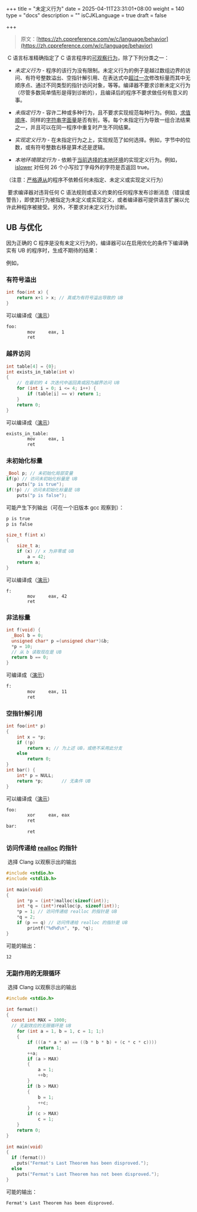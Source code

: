 +++
title = "未定义行为"
date = 2025-04-11T23:31:01+08:00
weight = 140
type = "docs"
description = ""
isCJKLanguage = true
draft = false

+++

> 原文：[https://zh.cppreference.com/w/c/language/behavior](https://zh.cppreference.com/w/c/language/behavior)

​	C 语言标准精确指定了 C 语言程序的[可观察行为](https://zh.cppreference.com/w/c/language/as_if)，除了下列分类之一：

- *未定义行为* - 程序的该行为没有限制。未定义行为的例子是越过数组边界的访问、有符号整数溢出、空指针解引用、在表达式中[超过一次](https://zh.cppreference.com/w/c/language/eval_order)修改标量而其中无顺序点、通过不同类型的指针访问对象，等等。编译器不要求诊断未定义行为（尽管多数简单情形是得到诊断的），且编译后的程序不要求做任何有意义的事。

- *未指定行为* - 容许二种或多种行为，且不要求实现规范每种行为。例如，[求值顺序](https://zh.cppreference.com/w/c/language/eval_order)、同样的[字符串字面量](https://zh.cppreference.com/w/c/language/string_literal)是否有别，等。每个未指定行为导致一组合法结果之一，并且可以在同一程序中重复时产生不同结果。

- *实现定义行为* - 在未指定行为之上，实现规范了如何选择。例如，字节中的位数，或有符号整数右移是算术还是逻辑。

- *本地环境限定行为* - 依赖于[当前选择的本地环境](https://zh.cppreference.com/w/c/locale/setlocale)的实现定义行为。例如， [islower](https://zh.cppreference.com/w/c/string/byte/islower) 对任何 26 个小写拉丁字母外的字符是否返回 true。

（注意：[严格遵从](https://zh.cppreference.com/w/c/language/conformance)的程序不依赖任何未指定、未定义或实现定义行为）

​	要求编译器对违背任何 C 语法规则或语义约束的任何程序发布诊断消息（错误或警告），即使其行为被指定为未定义或实现定义，或者编译器可提供语言扩展以允许此种程序被接受。另外，不要求对未定义行为诊断。

## UB 与优化

因为正确的 C 程序是没有未定义行为的，编译器可以在启用优化的条件下编译确实有 UB 的程序时，生成不期待的结果：

例如，

### 有符号溢出

```c
int foo(int x) {
    return x+1 > x; // 真或为有符号溢出导致的 UB
}
```

可以编译成（[演示](https://godbolt.org/z/9dh7b71TK)）

```txt
foo:
        mov     eax, 1
        ret
```

### 越界访问

```c
int table[4] = {0};
int exists_in_table(int v)
{
    // 在最初的 4 次迭代中返回真或因为越界访问 UB
    for (int i = 0; i <= 4; i++) {
        if (table[i] == v) return 1;
    }
    return 0;
}
```

可以编译成（[演示](https://godbolt.org/z/48bn19Tsb)）

```txt
exists_in_table:
        mov     eax, 1
        ret
```

### 未初始化标量

```c
_Bool p; // 未初始化局部变量
if(p) // 访问未初始化标量是 UB
    puts("p is true");
if(!p) // 访问未初始化标量是 UB
    puts("p is false");
```

可能产生下列输出（可在一个旧版本 gcc 观察到）：

```txt
p is true
p is false
```



```c
size_t f(int x)
{
    size_t a;
    if (x) // x 为非零或 UB
        a = 42;
    return a; 
}
```

可以编译成（[演示](https://godbolt.org/z/9nz6EMPTG)）

```
f:
        mov     eax, 42
        ret
```

### 非法标量

```c
int f(void) {
  _Bool b = 0;
  unsigned char* p =(unsigned char*)&b;
  *p = 10;
  // 从 b 读取现在是 UB
  return b == 0;
}
```

可编译成（[演示](https://godbolt.org/z/rjx77bjoh)）

```txt
f:
        mov     eax, 11
        ret
```

### 空指针解引用

```c
int foo(int* p)
{
    int x = *p;
    if (!p)
        return x; // 为上述 UB，或绝不采用此分支
    else
        return 0;
}
int bar() {
    int* p = NULL;
    return *p;       // 无条件 UB
}
```

可以编译成（[演示](https://godbolt.org/z/8jnjMjcPz)）

```txt
foo:
        xor     eax, eax
        ret
bar:
        ret
```

### 访问传递给 [realloc](https://zh.cppreference.com/w/c/memory/realloc) 的指针

​	选择 Clang 以观察示出的输出

```c
#include <stdio.h>
#include <stdlib.h>
 
int main(void)
{
    int *p = (int*)malloc(sizeof(int));
    int *q = (int*)realloc(p, sizeof(int));
    *p = 1; // 访问传递给 realloc 的指针是 UB
    *q = 2;
    if (p == q) // 访问传递给 realloc 的指针是 UB
        printf("%d%d\n", *p, *q);
}
```

可能的输出：

```txt
12
```

### 无副作用的无限循环

​	选择 Clang 以观察示出的输出

```c
#include <stdio.h>
 
int fermat()
{
  const int MAX = 1000;
  // 无副效应的无限循环是 UB
    for (int a = 1, b = 1, c = 1; 1;)
    {
        if (((a * a * a) == ((b * b * b) + (c * c * c))))
            return 1;
        ++a;
        if (a > MAX)
        {
            a = 1;
            ++b;
        }
        if (b > MAX)
        {
            b = 1;
            ++c;
        }
        if (c > MAX)
            c = 1;
    }
    return 0;
}
 
int main(void)
{
  if (fermat())
    puts("Fermat's Last Theorem has been disproved.");
  else
    puts("Fermat's Last Theorem has not been disproved.");
}
```

可能的输出：

```txt
Fermat's Last Theorem has been disproved.
```